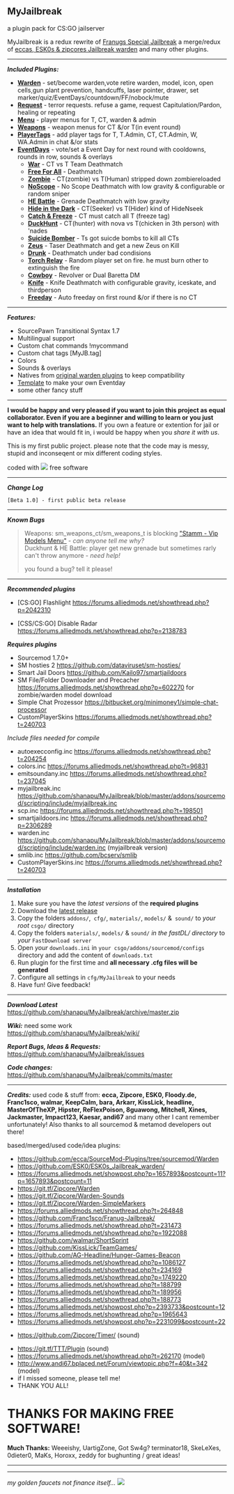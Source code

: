 ## MyJailbreak
a plugin pack for CS:GO jailserver
  
MyJailbreak is a redux rewrite of [Franugs Special Jailbreak](https://github.com/Franc1sco/Franug-Jailbreak/) a merge/redux of [eccas, ESK0s & zipcores Jailbreak warden](http://www.sourcemod.net/plugins.php?cat=0&mod=-1&title=warden&author=&description=&search=1) and many other plugins.
  
---
  
***Included Plugins:***
  
  
*  [**Warden**](https://github.com/shanapu/MyJailbreak/wiki/Warden) - set/become warden,vote retire warden, model, icon, open cells,gun plant prevention, handcuffs, laser pointer, drawer, set marker/quiz/EventDays/countdown/FF/nobock/mute
*  [**Request**](https://github.com/shanapu/MyJailbreak/wiki/Request) - terror requests. refuse a game, request Capitulation/Pardon, healing or repeating
*  [**Menu**](https://github.com/shanapu/MyJailbreak/wiki/Menu) - player menus for T, CT, warden & admin
*  [**Weapons**](https://github.com/shanapu/MyJailbreak/wiki/Weapons) - weapon menus for CT &/or T(in event round)
*  [**PlayerTags**](https://github.com/shanapu/MyJailbreak/wiki/Playertags) - add player tags for T, T.Admin, CT, CT.Admin, W, WA.Admin in chat &/or stats
*  [**EventDays**](https://github.com/shanapu/MyJailbreak/wiki/Eventdays-core) - vote/set a Event Day for next round with cooldowns, rounds in row, sounds & overlays
    *    [**War**](https://github.com/shanapu/MyJailbreak/wiki/War) - CT vs T Team Deathmatch
    *    [**Free For All**](https://github.com/shanapu/MyJailbreak/wiki/Freeforall) - Deathmatch
    *    [**Zombie**](https://github.com/shanapu/MyJailbreak/wiki/Zombie) - CT(zombie) vs T(Human) stripped down zombiereloaded
    *    [**NoScope**](https://github.com/shanapu/MyJailbreak/wiki/Noscope) - No Scope Deathmatch with low gravity & configurable or random sniper
    *    [**HE Battle**](https://github.com/shanapu/MyJailbreak/wiki/Hebattle) - Grenade Deathmatch with low gravity
    *    [**Hide in the Dark**](https://github.com/shanapu/MyJailbreak/wiki/Hideinthedark) - CT(Seeker) vs T(Hider) kind of HideNseek
    *    [**Catch & Freeze**](https://github.com/shanapu/MyJailbreak/wiki/Catchfreeze) - CT must catch all T (freeze tag)
    *    [**DuckHunt**](https://github.com/shanapu/MyJailbreak/wiki/DuckHunt) - CT(hunter) with nova vs T(chicken in 3th person) with 'nades
    *    [**Suicide Bomber**](https://github.com/shanapu/MyJailbreak/wiki/SuicideBomber) - Ts got suicde bombs to kill all CTs
    *    [**Zeus**](https://github.com/shanapu/MyJailbreak/wiki/Zeus) - Taser Deathmatch and get a new Zeus on Kill
    *    [**Drunk**](https://github.com/shanapu/MyJailbreak/wiki/Drunk) - Deathmatch under bad condisions
    *    [**Torch Relay**](https://github.com/shanapu/MyJailbreak/wiki/TorchRelay) - Random player set on fire. he must burn other to extinguish the fire
    *    [**Cowboy**](https://github.com/shanapu/MyJailbreak/wiki/Cowboy) - Revolver or Dual Baretta DM
    *    [**Knife**](https://github.com/shanapu/MyJailbreak/wiki/Knifefight) - Knife Deathmatch with configurable gravity, iceskate, and thirdperson
    *    [**Freeday**](https://github.com/shanapu/MyJailbreak/wiki/Freeday) - Auto freeday on first round &/or if there is no CT
  
---
  
***Features:***
  
* SourcePawn Transitional Syntax 1.7
* Multilingual support
* Custom chat commands !mycommand
* Custom chat tags [MyJB.tag]
* Colors
* Sounds & overlays
* Natives from [original warden plugins](http://www.sourcemod.net/plugins.php?cat=0&mod=-1&title=warden&author=&description=&search=1) to keep compatibility
* [Template](https://github.com/shanapu/MyJailbreak/wiki/Eventdays-template) to make your own Eventday
* some other fancy stuff
  
---
  
**I would be happy and very pleased if you want to join this project as equal collaborator. 
Even if you are a beginner and willing to learn or you just want to help with translations.** 
If you own a feature or extention for jail or have an idea that would fit in, i would be happy when you *share it with us*.
  
This is my first public project. please note that the code may is messy, stupid and inconseqent or mix different coding styles.  
  
coded with ![](http://shanapu.de/githearth-small.png) free software
  
---
  
***Change Log***
```
[Beta 1.0] - first public beta release
```
  
---
  
***Known Bugs***
> 
> Weapons: sm_weapons_ct/sm_weapons_t is blocking ["Stamm - Vip Models Menu"](https://github.com/popoklopsi/Stamm/blob/master/stamm_models.sp) - *can anyone tell me why?*  
> Duckhunt & HE Battle: player get new grenade but sometimes rarly can't throw anymore - *need help!*
> 
> you found a bug? tell it please!
> 
  
---
  
***Recommended plugins***
  
* [CS:GO] Flashlight https://forums.alliedmods.net/showthread.php?p=2042310

* [CSS/CS:GO] Disable Radar https://forums.alliedmods.net/showthread.php?p=2138783
  
  
***Requires plugins***
  
* Sourcemod 1.7.0+
* SM hosties 2 https://github.com/dataviruset/sm-hosties/
* Smart Jail Doors https://github.com/Kailo97/smartjaildoors
* SM File/Folder Downloader and Precacher https://forums.alliedmods.net/showthread.php?p=602270 for zombie/warden model download
* Simple Chat Prozessor https://bitbucket.org/minimoney1/simple-chat-processor
* CustomPlayerSkins https://forums.alliedmods.net/showthread.php?t=240703

*Include files needed for compile*
* autoexecconfig.inc https://forums.alliedmods.net/showthread.php?t=204254
* colors.inc https://forums.alliedmods.net/showthread.php?t=96831
* emitsoundany.inc https://forums.alliedmods.net/showthread.php?t=237045
* myjailbreak.inc https://github.com/shanapu/MyJailbreak/blob/master/addons/sourcemod/scripting/include/myjailbreak.inc
* scp.inc https://forums.alliedmods.net/showthread.php?t=198501
* smartjaildoors.inc https://forums.alliedmods.net/showthread.php?p=2306289
* warden.inc https://github.com/shanapu/MyJailbreak/blob/master/addons/sourcemod/scripting/include/warden.inc (myjailbreak version)
* smlib.inc https://github.com/bcserv/smlib
* CustomPlayerSkins.inc https://forums.alliedmods.net/showthread.php?t=240703
  
---
  
***Installation***

1. Make sure you have the *latest versions* of the **required plugins**
2. Download the [latest release](https://github.com/shanapu/MyJailbreak/archive/master.zip)
3. Copy the folders ```addons/```,``` cfg/```, ```materials/```, ```models/``` &``` sound/``` to *your root* ```csgo/``` directory  
4. Copy the folders ```materials/```, ```models/``` & ```sound/``` *in the fastDL/ directory* to *your* ```FastDownload server```  
5. Open *your* ```downloads.ini``` in ```your csgo/addons/sourcemod/configs``` directory and add the content of ```downloads.txt```  
6. Run plugin for the first time and **all necessary .cfg files will be generated** 
7. Configure all settings in ```cfg/MyJailbreak``` to your needs
8. Have fun! Give feedback!
  
---
  
***Download Latest***  
https://github.com/shanapu/MyJailbreak/archive/master.zip  
  
***Wiki:*** need some work  
https://github.com/shanapu/MyJailbreak/wiki/  
  
***Report Bugs, Ideas & Requests:***  
https://github.com/shanapu/MyJailbreak/issues  
  
***Code changes:***  
https://github.com/shanapu/MyJailbreak/commits/master  
  
---
  
***Credits:***
used code & stuff from: **ecca, Zipcore, ESK0, Floody.de, Franc1sco, walmar, KeepCalm, bara, Arkarr, KissLick, headline, MasterOfTheXP, Hipster, ReFlexPoison, 8guawong, Mitchell, Xines, Jackmaster, Impact123, Kaesar, andi67** and many other I cant remember unfortunately!
Also thanks to all sourcemod & metamod developers out there!
  
based/merged/used code/idea plugins:  
* https://github.com/ecca/SourceMod-Plugins/tree/sourcemod/Warden
* https://github.com/ESK0/ESK0s_Jailbreak_warden/
* https://forums.alliedmods.net/showpost.php?p=1657893&postcount=11?p=1657893&postcount=11
* https://git.tf/Zipcore/Warden
* https://git.tf/Zipcore/Warden-Sounds
* https://git.tf/Zipcore/Warden-SimpleMarkers
* https://forums.alliedmods.net/showthread.php?t=264848
* https://github.com/Franc1sco/Franug-Jailbreak/
* https://forums.alliedmods.net/showthread.php?t=231473
* https://forums.alliedmods.net/showthread.php?p=1922088
* https://github.com/walmar/ShortSprint
* https://github.com/KissLick/TeamGames/
* https://github.com/AG-Headline/Hunger-Games-Beacon
* https://forums.alliedmods.net/showthread.php?p=1086127
* https://forums.alliedmods.net/showthread.php?t=234169
* https://forums.alliedmods.net/showthread.php?p=1749220
* https://forums.alliedmods.net/showthread.php?t=188799
* https://forums.alliedmods.net/showthread.php?t=189956
* https://forums.alliedmods.net/showthread.php?t=188773
* https://forums.alliedmods.net/showpost.php?p=2393733&postcount=12
* https://forums.alliedmods.net/showthread.php?p=1965643
* https://forums.alliedmods.net/showpost.php?p=2231099&postcount=22
+ https://github.com/Zipcore/Timer/ (sound)
* https://git.tf/TTT/Plugin (sound)
* https://forums.alliedmods.net/showthread.php?t=262170 (model)
* http://www.andi67.bplaced.net/Forum/viewtopic.php?f=40&t=342 (model)
* if I missed someone, please tell me!
* THANK YOU ALL!

# THANKS FOR MAKING FREE SOFTWARE!
**Much Thanks:**
Weeeishy, UartigZone, Got Sw4g? terminator18, SkeLeXes, 0dieter0, MaKs, Horoxx, zeddy for bughunting / great ideas!
  
---
    
---
  


*my golden faucets not finance itself...* [ ![](http://shanapu.de/donate.gif)](https://www.paypal.com/cgi-bin/webscr?cmd=_s-xclick&hosted_button_id=QT8TVRSYWP53J)

